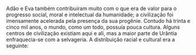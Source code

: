 ﻿Adão e Eva também contribuíram muito com o que era de valor para o progresso social, moral e intelectual da humanidade; a civilização foi imensamente acelerada pela presença da sua progênie. Contudo há trinta e cinco mil anos, o mundo, como um todo, possuía pouca cultura. Alguns centros de civilização existiam aqui e ali, mas a maior parte de Urântia enfraquecia-se com a selvageria. A distribuição racial e cultural era a seguinte: